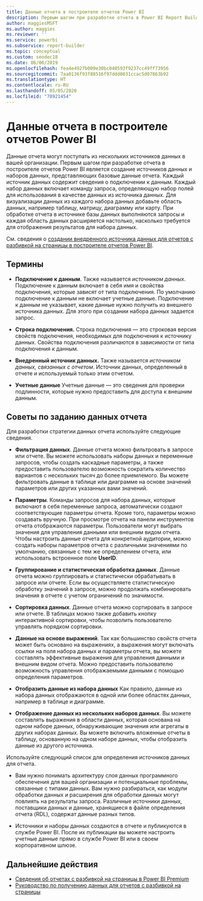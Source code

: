 ```yaml
---
title: Данные отчета в построителе отчетов Power BI
description: Первым шагом при разработке отчета в Power BI Report Builder является создание источников данных и наборов данных, представляющих базовые данные отчета.
author: maggiesMSFT
ms.author: maggies
ms.reviewer: ''
ms.service: powerbi
ms.subservice: report-builder
ms.topic: conceptual
ms.custom: seodec18
ms.date: 06/06/2019
ms.openlocfilehash: fea4e4927b009e30bc040593f9237cc49ff73956
ms.sourcegitcommit: 7aa0136f93f88516f97ddd8031ccac5d07863b92
ms.translationtype: HT
ms.contentlocale: ru-RU
ms.lasthandoff: 05/05/2020
ms.locfileid: "78921454"
---
```

# <a name="report-data-in-power-bi-report-builder"></a>Данные отчета в построителе отчетов Power BI

Данные отчета могут поступать из нескольких источников данных в вашей организации. Первым шагом при разработке отчета в построителе отчетов Power BI является создание источников данных и наборов данных, представляющих базовые данные отчета. Каждый источник данных содержит сведения о подключении к данным. Каждый набор данных включает команду запроса, определяющую набор полей для использования в качестве данных из источника данных. Для визуализации данных из каждого набора данных добавьте область данных, например таблицу, матрицу, диаграмму или карту. При обработке отчета в источнике базы данных выполняются запросы и каждая область данных расширяется настолько, насколько требуется для отображения результатов для набора данных.  

См. сведения о [создании внедренного источника данных для отчетов с разбивкой на страницы в построителе отчетов Power BI](paginated-reports-embedded-data-source.md).


##  <a name="terms"></a><a name="BkMk_ReportDataTerms"></a> Термины  
  
- **Подключение к данным**. Также называется *источником данных*. Подключение к данным включает в себя имя и свойства подключения, которые зависят от типа подключения. По умолчанию подключение к данным не включает учетные данные. Подключение к данным не указывает, какие данные нужно получить из внешнего источника данных. Для этого при создании набора данных задается запрос.  
  
- **Строка подключения.** Строка подключения — это строковая версия свойств подключения, необходимых для подключения к источнику данных. Свойства подключения различаются в зависимости от типа подключения к данным.  
  
- **Внедренный источник данных.** Также называется *источником данных, связанных с отчетом*. Источник данных, определенный в отчете и используемый только этим отчетом.  
  
- **Учетные данные** Учетные данные — это сведения для проверки подлинности, которые нужно предоставить для доступа к внешним данным.  
  
##  <a name="tips-for-specifying-report-data"></a><a name="BkMk_ReportDataTips"></a> Советы по заданию данных отчета

 Для разработки стратегии данных отчета используйте следующие сведения.  
  
- **Фильтрация данных**. Данные отчета можно фильтровать в запросе или отчете. Вы можете использовать наборы данных и переменные запросов, чтобы создать каскадные параметры, а также предоставить пользователю возможность сократить количество вариантов с нескольких тысяч до более приемлемого. Вы можете фильтровать данные в таблице или диаграмме на основе значений параметров или других указанных вами значений.  
  
- **Параметры**. Команды запросов для набора данных, которые включают в себя переменные запроса, автоматически создают соответствующие параметры отчета. Кроме того, параметры можно создавать вручную. При просмотре отчета на панели инструментов отчета отображаются параметры. Пользователи могут выбрать значения для управления данными или внешним видом отчета. Чтобы настроить данные отчета для конкретной аудитории, можно создать наборы параметров отчета с различными значениями по умолчанию, связанные с тем же определением отчета, или использовать встроенное поле **UserID**. 
  
- **Группирование и статистическая обработка данных**. Данные отчета можно группировать и статистически обрабатывать в запросе или отчете. Если вы осуществляете статистическую обработку значений в запросе, можно продолжать комбинировать значения в отчете с учетом ограничений по значимости.  
  
- **Сортировка данных**. Данные отчета можно сортировать в запросе или отчете. В таблицах можно также добавить кнопку интерактивной сортировки, чтобы позволить пользователю управлять порядком сортировки.  
  
- **Данные на основе выражений**. Так как большинство свойств отчета может быть основано на выражениях, а выражения могут включать ссылки на поля набора данных и параметры отчета, вы можете составлять эффективные выражения для управления данными и внешним видом отчета. Можно предоставить пользователю возможность управления отображаемыми данными с помощью определения параметров.  
  
- **Отобразить данные из набора данных** Как правило, данные из набора данных отображаются в одной или более областях данных, например в таблице и диаграмме.  
  
- **Отображение данных из нескольких наборов данных**. Вы можете составлять выражения в области данных, которая основана на одном наборе данных, обнаруживающие значения или агрегаты в других наборах данных. Вы можете включить вложенные отчеты в таблицу, основанную на одном наборе данных, чтобы отобразить данные из другого источника.  
  
 Используйте следующий список для определения источников данных для отчета.  
  
- Вам нужно понимать архитектуру слоя данных программного обеспечения для вашей организации и потенциальные проблемы, связанные с типами данных. Вам нужно разбираться, как модули обработки данных и расширения для обработки данных могут повлиять на результаты запроса. Различные источники данных, поставщики данных и данные, хранящиеся в файле определения отчета (RDL), содержат данные разных типов.  
  
- Источники и наборы данных создаются в отчете и публикуются в службе Power BI. После их публикации вы можете настроить учетные данные прямо в службе Power BI или в своем корпоративном шлюзе. 

## <a name="next-steps"></a>Дальнейшие действия

- [Сведения об отчетах с разбивкой на страницы в Power BI Premium](paginated-reports-report-builder-power-bi.md)  
- [Руководство по получению данных для отчетов с разбивкой на страницы](../guidance/report-paginated-data-retrieval.md)
